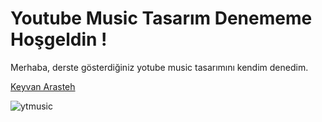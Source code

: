 # Youtube Music Tasarım Denememe Hoşgeldin !

Merhaba, derste gösterdiğiniz yotube music tasarımını kendim denedim.






[Keyvan Arasteh](https://github.com/keyvanarasteh)













![ytmusic](https://github.com/Talhak10/instagram-sample/assets/148802534/d8d38b46-cd30-4c9b-b4a3-e861b87ad8ec)
